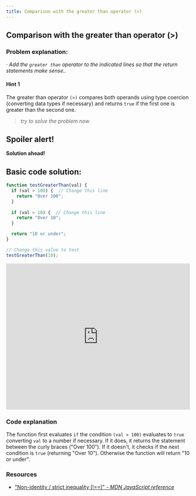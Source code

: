 ```yaml
---
title: Comparison with the greater than operator (>)
---
```

## Comparison with the greater than operator (>)


### Problem explanation:
· _Add the `greater than` operator to the indicated lines so that the return statements make sense.._

#### Hint 1
The greater than operator `(>)` compares both operands using type coercion (converting data types if necessary) and returns `true` if the first one is greater than the second one.
> _try to solve the problem now_
> 

## Spoiler alert!

**Solution ahead!**

## Basic code solution:

```javascript
function testGreaterThan(val) {
  if (val > 100) {  // Change this line
    return "Over 100";
  }
  
  if (val > 10) {  // Change this line
    return "Over 10";
  }

  return "10 or under";
}

// Change this value to test
testGreaterThan(10);
```
<iframe height="400px" width="100%" src="https://repl.it/@AdrianSkar/Basic-JS-Comparison-with-greater?lite=true" scrolling="no" frameborder="no" allowtransparency="true" allowfullscreen="true" sandbox="allow-forms allow-pointer-lock allow-popups allow-same-origin allow-scripts allow-modals"></iframe>

### Code explanation
The function first evaluates `if` the condition `(val > 100)` evaluates to `true` converting `val` to a number if necessary. If it does, it returns the statement between the curly braces ("Over 100"). If it doesn't, it checks if the next condition is `true` (returning "Over 10"). Otherwise the function will return "10 or under".

### Resources

- ["Non-identity / strict inequality (!==)" - *MDN JavaScript reference*](https://developer.mozilla.org/en-US/docs/Web/JavaScript/Reference/Operators/Comparison_Operators#Non-identity_strict_inequality_(!))
<!--stackedit_data:
eyJoaXN0b3J5IjpbNDQ0MjcwNTcxLDI5ODAwMjUxOSw5OTgwOD
U5MjcsLTEzMzcyNzA1ODYsLTE1MDg5MTIzMTQsLTc3NDIxMDIz
MiwtMjAzMDQ3MTkyOSw1NDI0NzMyNTgsMTc1ODQ4MTkyMl19
-->